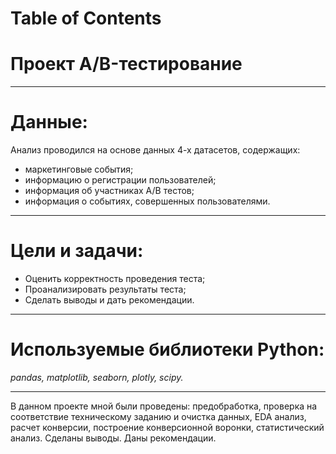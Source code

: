 <h1>Table of Contents<span class="tocSkip"></span></h1>
<div class="toc"><ul class="toc-item"></ul></div>

# Проект A/B-тестирование 

 <hr style="border: 2px  grey;" />

# Данные:

Анализ проводился на основе данных 4-х датасетов, содержащих:
-	маркетинговые события;
-	информацию о регистрации пользователей;
-	информация об участниках А/В тестов;
-	информация о событиях, совершенных пользователями.

<hr style="border: 2px  grey;" />

# Цели и задачи:

- Оценить корректность проведения теста;
- Проанализировать результаты теста;
- Сделать выводы и дать рекомендации.

<hr style="border: 2px  grey;" />


# Используемые библиотеки Python:

*pandas, matplotlib, seaborn, plotly, scipy.*


<hr style="border: 2px  grey;" />

В данном проекте мной были проведены: предобработка, проверка на соответствие техническому заданию и очистка данных, EDA анализ, расчет конверсии, построение конверсионной воронки, статистический анализ. Сделаны выводы. Даны рекомендации.

